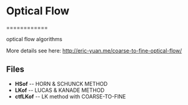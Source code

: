 # Optical Flow
============

optical flow algorithms

More details see here:
http://eric-yuan.me/coarse-to-fine-optical-flow/

## Files

* **HSof** -- HORN & SCHUNCK METHOD 
* **LKof** -- LUCAS & KANADE METHOD
* **ctfLKof** -- LK method with COARSE-TO-FINE
